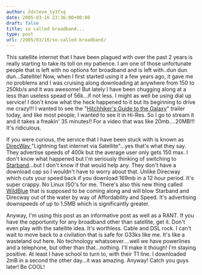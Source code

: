 ```yaml
---
author: 2dsteve_ty3fxq
date: 2005-03-16 23:36:00+00:00
draft: false
title: so called broadband...
type: post
url: /2005/03/16/so-called-broadband/
---
```


This satellite internet that I have been plagued with over the past 2 years is really starting to take its toll on my patience. I am one of those unfortunate people that is left with no options for broadband and is left with..dun dun dun...Satellite! Now, when I first started using it a few years ago, it gave me no problems and I was cruising along downloading at anywhere from 150 to 250kb/s and it was awesome! But lately I have been chugging along at a less than useless spead of 56k...if not less. I might as well be using dial up service! I don't know what the heck happened to it but its beginning to drive me crazy!!! I wanted to see the "[Hitchhiker's Guide to the Galaxy](http://www.hitchhikersmovie.com)" trailer today, and like most people, I wanted to see it in Hi-Res. So I go to stream it and it takes a freakin' 35 minutes!! For a video that was like 20mb....20MB!!! It's ridiculous.

If you were curious, the service that I have been stuck with is known as [DirecWay ](http://www.direcway.com)"Lightning fast internet via Satellite"...yes that's what they say. They advertise speeds of 400k but the average user only gets 150 max. I don't know what happened but I'm seriously thinking of switching to [Starband](http://www.starband.com)...but I don't know if that would help any. They don't have a download cap so I wouldn't have to worry about that. Unlike Direcway which cuts your speed back if you download 169mb in a 12 hour period. It's super crappy. No Linux ISO's for me. There's also this new thing called [WildBlue](http://www.wildblue.com) that is supposed to be coming along and will blow Starband and Direcway out of the water by way of Affordability and Speed. It's advertising downspeeds of up to 1.5MB which is significantly greater.

Anyway, I'm using this post as an informative post as well as a RANT. If you have the opportunity for any broadband other than satellite, get it. Don't even play with the satellite idea. It's worthless. Cable and DSL rock. I can't wait to move back to a civilation that is safe for G33ks like me. It's like a wasteland out here. No technology whatsoever....well we have powerlines and a telephone, but other than that...nothing. I'll make it though! I'm staying positive. At least I have school to turn to, with their T1 line. I downloaded 2mB in a second the other day...it was amazing.  Anyway! Catch you guys later! Be COOL!
